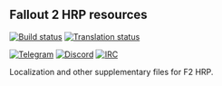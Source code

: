 ## Fallout 2 HRP resources

[![Build status](https://github.com/BGforgeNet/f2_res/workflows/build/badge.svg)](https://github.com/BGforgeNet/f2_res/actions?query=workflow%3build)
[![Translation status](https://hive.bgforge.net/widgets/fallout/-/hrp/svg-badge.svg)](https://hive.bgforge.net/projects/fallout/hrp/)

[![Telegram](https://img.shields.io/badge/telegram-join%20%20%20%20%E2%9D%B1%E2%9D%B1%E2%9D%B1-darkorange?logo=telegram)](https://t.me/bgforge)
[![Discord](https://img.shields.io/discord/420268540700917760?logo=discord&label=discord&color=blue&logoColor=FEE75C)](https://discord.gg/4Yqfggm)
[![IRC](https://img.shields.io/badge/%23IRC-join%20%20%20%20%E2%9D%B1%E2%9D%B1%E2%9D%B1-darkorange)](https://bgforge.net/irc)

Localization and other supplementary files for F2 HRP.

